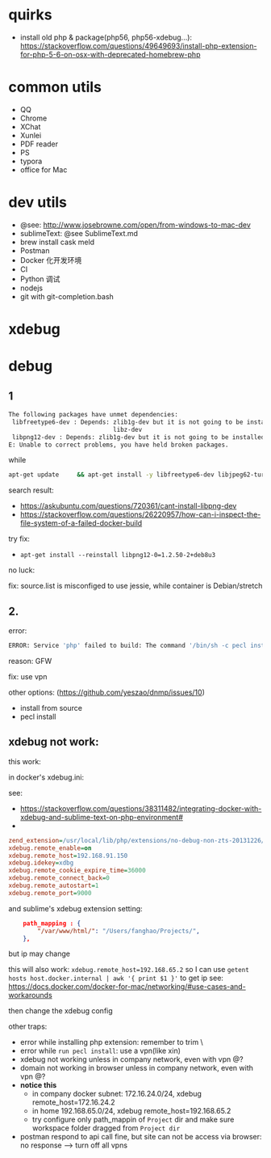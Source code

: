 # quirks
- install old php & package(php56, php56-xdebug...): https://stackoverflow.com/questions/49649693/install-php-extension-for-php-5-6-on-osx-with-deprecated-homebrew-php

# common utils
- QQ
- Chrome
- XChat
- Xunlei
- PDF reader
- PS
- typora
- office for Mac

# dev utils
- @see: http://www.josebrowne.com/open/from-windows-to-mac-dev
- sublimeText: @see SublimeText.md
- brew install cask meld
- Postman
- Docker 化开发环境
- CI
- Python 调试
- nodejs
- git with git-completion.bash

# xdebug

# debug

## 1

```sh
The following packages have unmet dependencies:
 libfreetype6-dev : Depends: zlib1g-dev but it is not going to be installed or
                             libz-dev
 libpng12-dev : Depends: zlib1g-dev but it is not going to be installed
E: Unable to correct problems, you have held broken packages.
```

while

```sh
apt-get update     && apt-get install -y libfreetype6-dev libjpeg62-turbo-dev libpng-dev     && docker-php-ext-configure gd --with-freetype-dir=/usr/include/ --with-jpeg-dir=/usr/include/     && docker-php-ext-install gd     && :    && apt-get install -y libicu-dev     && docker-php-ext-install intl     && :    && apt-get install -y libxml2-dev     && apt-get install -y libxslt-dev     && docker-php-ext-install soap     && docker-php-ext-install xsl     && docker-php-ext-install xmlrpc     && docker-php-ext-install wddx     && :    && apt-get install -y libbz2-dev     && docker-php-ext-install bz2     && :    && docker-php-ext-install zip     && docker-php-ext-install pcntl     && docker-php-ext-install pdo_mysql     && docker-php-ext-install mysqli     && docker-php-ext-install mbstring     && docker-php-ext-install exif     && docker-php-ext-install bcmath     && docker-php-ext-install calendar     && docker-php-ext-install sockets     && docker-php-ext-install gettext     && docker-php-ext-install shmop     && docker-php-ext-install sysvmsg     && docker-php-ext-install sysvsem     && docker-php-ext-install sysvshm     && docker-php-ext-install opcache
```

search result: 

- https://askubuntu.com/questions/720361/cant-install-libpng-dev
- https://stackoverflow.com/questions/26220957/how-can-i-inspect-the-file-system-of-a-failed-docker-build

try fix:
- `apt-get install --reinstall libpng12-0=1.2.50-2+deb8u3`

no luck:

fix: source.list is misconfiged to use jessie, while container is Debian/stretch

## 2.

error:

```sh
ERROR: Service 'php' failed to build: The command '/bin/sh -c pecl install redis-3.1.4     && docker-php-ext-enable redis     && :    && pecl install xdebug-2.5.5     && docker-php-ext-enable xdebug     && :    && apt-get install -y libmagickwand-dev     && pecl install imagick-3.4.3     && docker-php-ext-enable imagick     && :    && apt-get install -y libmemcached-dev zlib1g-dev     && pecl install memcached-2.2.0     && docker-php-ext-enable memcached' returned a non-zero code: 1
```

reason: GFW

fix: use vpn

other options: (https://github.com/yeszao/dnmp/issues/10)
- install from source
- pecl install <localPackage>

## xdebug not work:

this work:

in docker's xdebug.ini:

see:
- <https://stackoverflow.com/questions/38311482/integrating-docker-with-xdebug-and-sublime-text-on-php-environment#>
- 

```ini
zend_extension=/usr/local/lib/php/extensions/no-debug-non-zts-20131226/xdebug.so
xdebug.remote_enable=on
xdebug.remote_host=192.168.91.150
xdebug.idekey=xdbg
xdebug.remote_cookie_expire_time=36000
xdebug.remote_connect_back=0
xdebug.remote_autostart=1
xdebug.remote_port=9000
```

and sublime's xdebug extension setting:

```json
    path_mapping : {
        "/var/www/html/": "/Users/fanghao/Projects/",
    },
```

but ip may change

this will also work: `xdebug.remote_host=192.168.65.2`
so I can use `getent hosts host.docker.internal | awk '{ print $1 }'` to get ip
see: <https://docs.docker.com/docker-for-mac/networking/#use-cases-and-workarounds>

then change the xdebug config

other traps: 

- error while installing php extension: remember to trim \
- error while `run pecl install`: use a vpn(like xin)
- xdebug not working unless in company network, even with vpn @?
- domain not working in browser unless in company network, even with vpn @?
- **notice this**
    + in company docker subnet: 172.16.24.0/24, xdebug remote_host=172.16.24.2
    + in home 192.168.65.0/24, xdebug remote_host=192.168.65.2
    + try configure only path_mappin of `Project` dir and make sure workspace folder dragged from `Project dir`
- postman respond to api call fine, but site can not be access via browser: no response --> turn off all vpns
